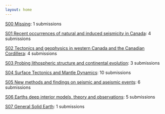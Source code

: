 ```yaml
---
layout: home
---
```

[S00 Missing](S00_Missing/): 1 submissions

[S01 Recent occurrences of natural and induced seismicity in Canada](S01_Recent_occurrences_of_natural_and_induced_seismicity_in_Canada/): 4 submissions

[S02 Tectonics and geophysics in western Canada and the Canadian Cordillera](S02_Tectonics_and_geophysics_in_western_Canada_and_the_Canadian_Cordillera/): 4 submissions

[S03 Probing lithospheric structure and continental evolution](S03_Probing_lithospheric_structure_and_continental_evolution/): 3 submissions

[S04 Surface Tectonics and Mantle Dynamics](S04_Surface_Tectonics_and_Mantle_Dynamics/): 10 submissions

[S05 New methods and findings on seismic and aseismic events](S05_New_methods_and_findings_on_seismic_and_aseismic_events/): 6 submissions

[S06 Earths deep interior models, theory and observations](S06_Earths_deep_interior_models,_theory_and_observations/): 5 submissions

[S07 General Solid Earth](S07_General_Solid_Earth/): 1 submissions

